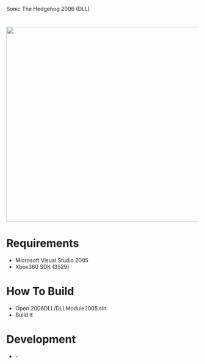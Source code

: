 
 Sonic The Hedgehog 2006 (DLL)
<h1 align="center"><img src="./misc/Logo.png" width="512" align="center"></h1>

<h1>Requirements</h1>
<ul>
<li>Microsoft Visual Studio 2005 </li>
<li>Xbox360 SDK (3529)</li>
</ul>

<h1>How To Build</h1>
<ul>
<li>Open 2006DLL/DLLModule2005.sln</li>
<li>Build It</li>
</ul>

<h1>Development</h1>
<ul>
<li>-</li>
</ul>

